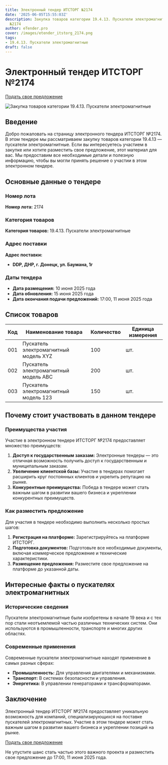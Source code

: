 ```yaml
---
title: Электронный тендер ИТСТОРГ №2174
date: '2025-06-05T15:55:03Z'
description: Закупка товаров категории 19.4.13. Пускатели электромагнитные - Тендер
  №2174
author: eTender.pro
cover: /images/etender_itstorg_2174.png
tags:
- 19.4.13. Пускатели электромагнитные
draft: false
---
```

# Электронный тендер ИТСТОРГ №2174

[Подать свое предложение](https://itstorg.ru/tender-2174?utm_source=etender)

![Закупка товаров категории 19.4.13. Пускатели электромагнитные](/images/etender_itstorg_2174.png)

## Введение

Добро пожаловать на страницу электронного тендера ИТСТОРГ №2174. В этом тендере мы рассматриваем закупку товаров категории 19.4.13 — пускатели электромагнитные. Если вы интересуетесь участием в закупке или хотите разместить свое предложение, этот материал для вас. Мы предоставим все необходимые детали и полезную информацию, чтобы вы могли принять решение о участии в этом электронном тендере.

## Основные данные о тендере

### Номер лота

**Номер лота:** 2174

### Категория товаров

**Категория товаров:** 19.4.13. Пускатели электромагнитные

### Адрес поставки

**Адрес поставки:**
- **DDP, ДНР, г. Донецк, ул. Баумана, 1г**

### Даты тендера

- **Дата размещения:** 10 июня 2025 года
- **Дата обновления:** 15 июня 2025 года
- **Дата окончания подачи предложений:** 17:00, 11 июня 2025 года

## Список товаров

| Код | Наименование товара | Количество | Единица измерения |
|-----|---------------------|------------|-------------------|
| 001 | Пускатель электромагнитный модель XYZ | 100 | шт. |
| 002 | Пускатель электромагнитный модель ABC | 200 | шт. |
| 003 | Пускатель электромагнитный модель 123 | 150 | шт. |

## Почему стоит участвовать в данном тендере

### Преимущества участия

Участие в электронном тендере ИТСТОРГ №2174 предоставляет множество преимуществ:

1. **Доступ к государственным заказам:** Электронные тендеры — это отличная возможность получить доступ к государственным и муниципальным заказам.
2. **Увеличение клиентской базы:** Участие в тендерах помогает расширить круг постоянных клиентов и укрепить репутацию на рынке.
3. **Конкурентные преимущества:** Победа в тендере может стать важным шагом в развитии вашего бизнеса и укреплении конкурентных преимуществ.

### Как разместить предложение

Для участия в тендере необходимо выполнить несколько простых шагов:

1. **Регистрация на платформе:** Зарегистрируйтесь на платформе ИТСТОРГ.
2. **Подготовка документов:** Подготовьте все необходимые документы, включая коммерческое предложение и технические характеристики.
3. **Размещение предложения:** Разместите свое предложение на платформе до указанной даты.

## Интересные факты о пускателях электромагнитных

### Исторические сведения

Пускатели электромагнитные были изобретены в начале 19 века и с тех пор стали неотъемлемой частью различных технических систем. Они используются в промышленности, транспорте и многих других областях.

### Современные применения

Современные пускатели электромагнитные находят применение в самых разных сферах:

- **Промышленность:** Для управления двигателями и механизмами.
- **Транспорт:** В системах безопасности и управления.
- **Энергетика:** В управлении генераторами и трансформаторами.

## Заключение

Электронный тендер ИТСТОРГ №2174 предоставляет уникальную возможность для компаний, специализирующихся на поставке пускателей электромагнитных. Участие в этом тендере может стать важным шагом в развитии вашего бизнеса и укреплении позиций на рынке.

[Подать свое предложение](https://itstorg.ru/tender-2174?utm_source=etender)

Не упустите шанс стать частью этого важного проекта и разместить свое предложение до 17:00, 11 июня 2025 года.